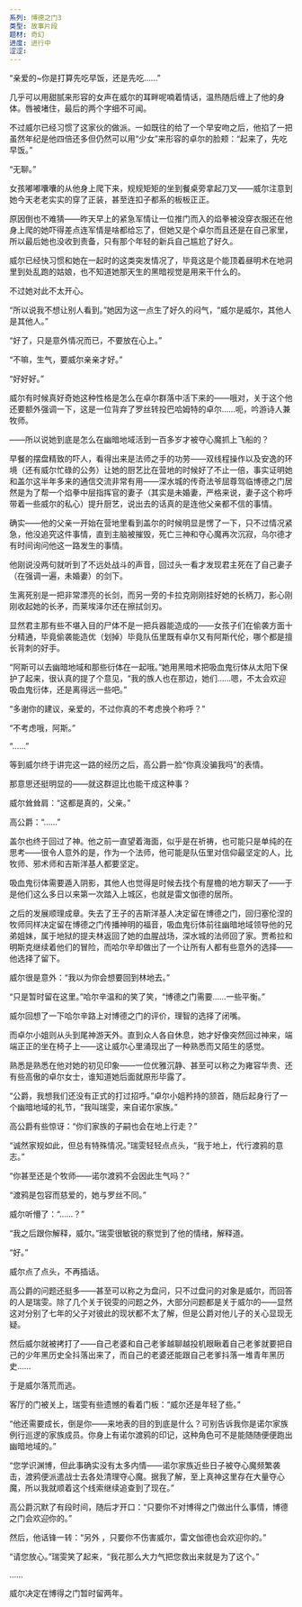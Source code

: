 ```yaml
---
系列: 博德之门3
类型: 故事片段
题材: 奇幻
进度: 进行中
涩涩:
---
```

“亲爱的~你是打算先吃早饭，还是先吃……”

几乎可以用甜腻来形容的女声在威尔的耳畔呢喃着情话，温热随后缠上了他的身体。唇被堵住，最后的两个字细不可闻。

不过威尔已经习惯了这家伙的做派。一如既往的给了一个早安吻之后，他掐了一把虽然年纪是他四倍还多但仍然可以用“少女”来形容的卓尔的脸颊：“起来了，先吃早饭。”

“无聊。”

女孩嘟嘟囔囔的从他身上爬下来，规规矩矩的坐到餐桌旁拿起刀叉——威尔注意到她今天老老实实的穿了正装，甚至连扣子都系的板板正正。

原因倒也不难猜——昨天早上的紧急军情让一位推门而入的焰拳被没穿衣服还在他身上爬的她吓得差点连军情是啥都给忘了，但她又是个卓尔而且还是在自己家里，所以最后她也没收到责备，只有那个年轻的新兵自己尴尬了好久。

威尔已经快习惯和她在一起时的这类突发情况了，毕竟这是个能顶着昼明术在地洞里到处乱跑的姑娘，也不知道她那天生的黑暗视觉是用来干什么的。

不过她对此不太开心。

“所以说我不想让别人看到。”她因为这一点生了好久的闷气，“威尔是威尔，其他人是其他人。”

“好了，只是意外情况而已，不要放在心上。”

“不嘛，生气，要威尔亲亲才好。”

“好好好。”

威尔有时候真好奇她这种性格是怎么在卓尔群落中活下来的——哦对，关于这个他还要额外强调一下，这是一位背弃了罗丝转投巴哈姆特的卓尔……呃，吟游诗人兼牧师。

——所以说她到底是怎么在幽暗地域活到一百多岁才被夺心魔抓上飞船的？

早餐的摆盘精致的吓人，看得出来是法师之手的功劳——双线程操作以及安逸的环境（还有威尔忙碌的公务）让她的厨艺比在营地的时候好了不止一倍，事实证明她和盖尔这半年多来的通信交流非常有用——深水城的传奇法爷屈尊驾临博德之门居然是为了帮一个焰拳中层指挥官的妻子（其实是未婚妻，严格来说，妻子这个称呼带着一些威尔的私心）提升厨艺，说出去的话真的是连他父亲都不信的事情。

确实——他的父亲一开始在营地里看到盖尔的时候明显是愣了一下，只不过情况紧急，他没追究这件事情，直到主脑被摧毁，死亡三神和夺心魔再次沉寂，乌尔德才有时间询问他这一路发生的事情。

他刚说没两句就听到了不远处战斗的声音，回过头一看才发现君主死在了自己妻子（在强调一遍，未婚妻）的剑下。

生离死别是一把非常漂亮的长剑，而另一旁的卡拉克刚刚挂好她的长柄刀，影心刚刚收起她的长矛，而莱埃泽尔还在擦拭剑刃。

显然君主那有些不堪入目的尸体不是一把兵器能造成的——女孩子们在偷袭方面十分精通，毕竟偷袭能造优（划掉）毕竟队伍里既有卓尔又有阿斯代伦，哪个都是擅长背刺的好手。

“阿斯可以去幽暗地域和那些衍体在一起哦。”她用黑暗术把吸血鬼衍体从太阳下保护了起来，很认真的提了个意见，“我的族人也在那边，她们……嗯，不太会欢迎吸血鬼衍体，还是离得远一些吧。”

“多谢你的建议，亲爱的，不过你真的不考虑换个称呼？”

“不考虑哦，阿斯。”

“……”

等到威尔终于讲完这一路的经历之后，高公爵一脸“你真没骗我吗”的表情。

那意思还挺明显的——就这群逗比也能干成这种事？

威尔耸耸肩：“这都是真的，父亲。”

高公爵：“……”

盖尔也终于回过了神。他之前一直望着海面，似乎是在祈祷，也可能只是单纯的在思考——很令人意外的是，作为一个法师，他可能是队伍里对信仰最坚定的人，比牧师、邪术师和吉斯洋基人都要坚定。

吸血鬼衍体需要遁入阴影，其他人也觉得是时候去找个有屋檐的地方聊天了——于是他们这么多日以来第一次踏入上城区，也就是雷文伽德的居所。

之后的发展顺理成章。失去了王子的吉斯洋基人决定留在博德之门，回归塞伦涅的牧师同样决定留在博德之门传播神明的福音，吸血鬼衍体前往幽暗地域领导他的兄弟姐妹，属于地狱的提夫林返回了她的血腥战场，深水城的法师回了家。贾希拉和明斯克继续着他们的冒险，而哈尔辛却做出了一个让所有人都有些意外的选择——他选择了留下。

威尔很是意外：“我以为你会想要回到林地去。”

“只是暂时留在这里。”哈尔辛温和的笑了笑，“博德之门需要……一些平衡。”

威尔回想了一下哈尔辛路上对博德之门的评价，理智的选择了闭嘴。

而卓尔小姐则从头到尾神游天外。直到众人各自休息，她才好像突然回过神来，端端正正的坐在椅子上——这让威尔心里涌现出了一种熟悉而又陌生的感觉。

熟悉是熟悉在他对她的初见印象——一位优雅沉静、甚至可以称之为雍容华贵、还有些高傲的卓尔女士，谁知道她后面就原形毕露了。

“公爵，我想我们还没有正式的打过招呼。”卓尔小姐矜持的颔首，随后起身行了一个幽暗地域的礼节，“我叫瑞雯，来自诺尔家族。”

高公爵有些惊讶：“你们家族的子嗣也会在地上行走？”

“诚然家规如此，但总有特殊情况。”瑞雯轻轻点点头，“我于地上，代行渡鸦的意志。”

“你甚至还是个牧师——诺尔渡鸦不会因此生气吗？”

“渡鸦是包容而慈爱的，她与罗丝不同。”

威尔听懵了：“……？”

“我之后跟你解释，威尔。”瑞雯很敏锐的察觉到了他的情绪，解释道。

“好。”

威尔点了点头，不再插话。

高公爵的问题还挺多——甚至可以称之为盘问，只不过盘问的对象是威尔，而回答的人是瑞雯。除了几个关于锐雯的问题之外，大部分问题都是关于威尔的——显然这对分别了七年的父子对彼此的现状都不太了解，但是公爵对他儿子的关心显现无疑。

然后威尔就被拷打了——自己老婆和自己老爹越聊越投机眼瞅着自己老爹就要把自己的少年黑历史全抖落出来了，而自己的老婆还能跟自己老爹抖落一堆青年黑历史……

于是威尔落荒而逃。

客厅的门被关上，瑞雯有些遗憾的看着门板：“威尔还是年轻了些。”

“他还需要成长，倒是你——来地表的目的到底是什么？可别告诉我你是诺尔家族例行巡逻的家族成员。你身上有诺尔渡鸦的印记，这种角色可不是能随随便便跑出幽暗地域的。”

“您学识渊博，但此事确实没有太多内情——诺尔家族近些日子被夺心魔频繁袭击，渡鸦便派遣战士去各处清理夺心魔。据我了解，至上真神这里存在大量夺心魔，所以我就顺着这个线索继续追查到了现在。”

高公爵沉默了有段时间，随后才开口：“只要你不对博得之门做出什么事情，博德之门会欢迎你的。”

然后，他话锋一转：“另外 ，只要你不伤害威尔，雷文伽德也会欢迎你的。”

“请您放心。”瑞雯笑了起来，“我花那么大力气把您救出来就是为了这个。”

……

威尔决定在博得之门暂时留两年。